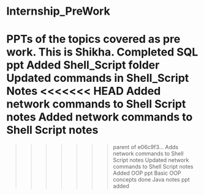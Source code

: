 # Internship_PreWork
PPTs of the topics covered as pre work.
This is Shikha.
Completed SQL ppt
Added Shell_Script folder
Updated commands in Shell_Script Notes
<<<<<<< HEAD
Added network commands to Shell Script notes
Added network commands to Shell Script notes
=======
>>>>>>> parent of e06c9f3... Adds network commands to Shell Script notes
Updated network commands to Shell Script notes
Added OOP ppt
Basic OOP concepts done
Java notes ppt added
